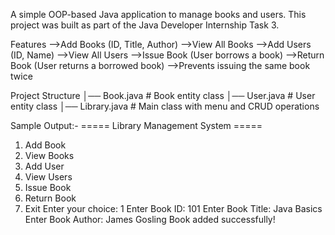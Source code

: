 A simple OOP-based Java application to manage books and users.
This project was built as part of the Java Developer Internship Task 3.

Features
-->Add Books (ID, Title, Author)
-->View All Books
-->Add Users (ID, Name)
-->View All Users
-->Issue Book (User borrows a book)
-->Return Book (User returns a borrowed book)
-->Prevents issuing the same book twice

Project Structure
│── Book.java      # Book entity class
│── User.java      # User entity class
│── Library.java   # Main class with menu and CRUD operations


Sample Output:-
===== Library Management System =====
1. Add Book
2. View Books
3. Add User
4. View Users
5. Issue Book
6. Return Book
7. Exit
Enter your choice: 1
Enter Book ID: 101
Enter Book Title: Java Basics
Enter Book Author: James Gosling
Book added successfully!

